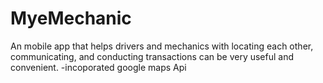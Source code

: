 # MyeMechanic
An mobile app that helps drivers and mechanics with locating each other, 
communicating, and conducting transactions can be very useful and convenient.
-incoporated google maps Api
